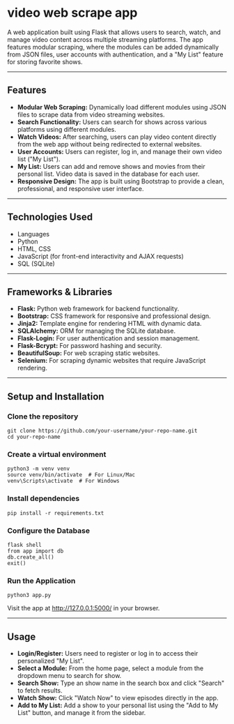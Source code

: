 # video web scrape app

A web application built using Flask that allows users to search, watch, and manage video content across multiple streaming platforms. The app features modular scraping, where the modules can be added dynamically from JSON files, user accounts with authentication, and a "My List" feature for storing favorite shows.

---

## Features
- **Modular Web Scraping:** Dynamically load different modules using JSON files to scrape data from video streaming websites.
- **Search Functionality:** Users can search for shows across various platforms using different modules.
- **Watch Videos:** After searching, users can play video content directly from the web app without being redirected to external websites.
- **User Accounts:** Users can register, log in, and manage their own video list ("My List").
- **My List:** Users can add and remove shows and movies from their personal list. Video data is saved in the database for each user.
- **Responsive Design:** The app is built using Bootstrap to provide a clean, professional, and responsive user interface.

---

## Technologies Used
- Languages
- Python
- HTML, CSS
- JavaScript (for front-end interactivity and AJAX requests)
- SQL (SQLite)

---

## Frameworks & Libraries
- **Flask:** Python web framework for backend functionality.
- **Bootstrap:** CSS framework for responsive and professional design.
- **Jinja2:** Template engine for rendering HTML with dynamic data.
- **SQLAlchemy:** ORM for managing the SQLite database.
- **Flask-Login:** For user authentication and session management.
- **Flask-Bcrypt:** For password hashing and security.
- **BeautifulSoup:** For web scraping static websites.
- **Selenium:** For scraping dynamic websites that require JavaScript rendering.

---

## Setup and Installation
### Clone the repository
```
git clone https://github.com/your-username/your-repo-name.git
cd your-repo-name
```
### Create a virtual environment
```
python3 -m venv venv
source venv/bin/activate  # For Linux/Mac
venv\Scripts\activate  # For Windows
```
### Install dependencies
```
pip install -r requirements.txt
```
### Configure the Database
```
flask shell
from app import db
db.create_all()
exit()
```
### Run the Application
```
python3 app.py
```
Visit the app at http://127.0.0.1:5000/ in your browser.

---

## Usage
- **Login/Register:** Users need to register or log in to access their personalized "My List".
- **Select a Module:** From the home page, select a module from the dropdown menu to search for show.
- **Search Show:** Type an show name in the search box and click "Search" to fetch results.
- **Watch Show:** Click "Watch Now" to view episodes directly in the app.
- **Add to My List:** Add a show to your personal list using the "Add to My List" button, and manage it from the sidebar.

